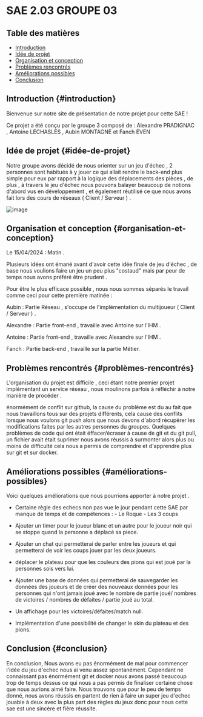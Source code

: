 # SAE 2.03 GROUPE 03

## Table des matières
- [Introduction](#introduction)
- [Idée de projet](#idée-de-projet)
- [Organisation et conception](#organisation-et-conception)
- [Problèmes rencontrés](#problèmes-rencontrés)
- [Améliorations possibles](#améliorations-possibles)
- [Conclusion](#conclusion)

## Introduction {#introduction}
Bienvenue sur notre site de présentation de notre projet pour cette SAE !  

Ce projet a été conçu par le groupe 3 composé de : Alexandre PRADIGNAC , Antoine LECHASLES , Aubin MONTAGNE et Fanch EVEN  


## Idée de projet {#idée-de-projet}
Notre groupe avons décidé de nous orienter sur un jeu d'échec , 2 personnes sont habitués à y jouer ce qui allait rendre le back-end plus simple pour eux par rapport à la logique des déplacements des pièces , de plus , à travers le jeu d'échec nous pouvons balayer beaucoup de notions d'abord vus en développement , et également réutilisé ce que nous avons fait lors des cours de réseaux ( Client / Serveur ) .  

![image](https://github.com/AlphaSaiiko/docker-sae2.03/assets/150456122/78642b57-b165-447a-84e9-95bd3247291e)



## Organisation et conception {#organisation-et-conception}
Le 15/04/2024 : Matin .  

Plusieurs idées ont émané avant d'avoir cette idée finale de jeu d'échec , de base nous voulions faire un jeu un peu plus "costaud" mais par peur de temps nous avons préféré être prudent .  

Pour être le plus efficace possible , nous nous sommes séparés le travail comme ceci pour cette première matinée :  


Aubin     : Partie Réseau , s'occupe de l'implémentation du multijoueur ( Client / Serveur ) .  

Alexandre : Partie front-end , travaille avec Antoine sur l'IHM .  

Antoine   : Partie front-end , travaille avec Alexandre sur l'IHM .  

Fanch     : Partie back-end  , travaille sur la partie Métier.  


## Problèmes rencontrés {#problèmes-rencontrés}
L'organisation du projet est difficile , ceci étant notre premier projet implémentant un service réseau , nous moulinons parfois à réfléchir à notre manière de procéder .  

énormément de conflit sur github, la cause du problème est du au fait que nous travaillons tous sur des projets différents, cela cause des conflits lorsque nous voulons git push alors que nous devons d'abord récupérer les modifications faites par les autres personnes du groupes. Quelques problèmes de code qui ont était éffacer/écraser à cause de git et du git pull, un fichier avait était suprimer nous avons réussis à surmonter alors plus ou moins de difficulté cela nous a permis de comprendre et d'apprendre plus sur git et sur docker. 



## Améliorations possibles {#améliorations-possibles}
Voici quelques améliorations que nous pourrions apporter à notre projet .  

- Certaine règle des echecs non pas vue le jour pendant cette SAE par manque de temps et de compétences :
      - Le Roque
      - Les 3 coups

- Ajouter un timer pour le joueur blanc et un autre pour le joueur noir qui se stoppe quand la personne a déplacé  sa piece.

- Ajouter un chat qui permetterai de parler entre les joueurs et qui permetterai de voir les coups jouer par les deux joueurs.

- déplacer le plateau pour que les couleurs des pions qui est joué par la personnes sois vers lui.

- Ajouter une base de données qui permetterai de sauvegarder les données des joueurs et de créer des nouveaux données pour les personnes qui n'ont jamais joué avec le nombre de partie joué/ nombres de victoires / nombres de défaites / partie joué au total.

- Un affichage pour les victoires/défaites/match null.

- Implémentation d'une possibilité de changer le skin du plateau et des pions.


## Conclusion {#conclusion}
En conclusion, Nous avons eu pas énormément de mal pour commencer l'idée du jeu d'echec nous ai venu assez spontanément. Cependant ne connaissant pas énormément git et docker nous avons passé beaucoup trop de temps dessus ce qui nous a pas permis de finaliser certaine chose que nous aurions aimé faire. Nous trouvons que pour le peu de temps donné, nous avons réussis en partent de rien à faire un super jeu d'echec jouable à deux avec la plus part des règles du jeux donc pour nous cette sae est une sincère et fière réussite.    

